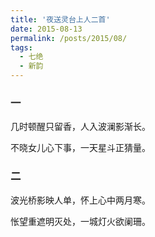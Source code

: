 ```yaml
---
title: '夜送灵台上人二首'
date: 2015-08-13
permalink: /posts/2015/08/ 
tags:
  - 七绝
  - 新韵
---
```


### 一

几时顿醒只留香，人入波澜影渐长。

不晓女儿心下事，一天星斗正猜量。

### 二

波光桥影映人单，怀上心中两月寒。

怅望重遮明灭处，一城灯火欲阑珊。



 